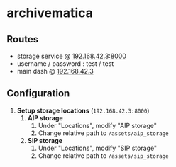 # archivematica

## Routes
* storage service @ [192.168.42.3:8000](192.168.42.3:8000)
 * username / password : test / test
* main dash @ [192.168.42.3](192.168.42.3)

## Configuration
1. **Setup storage locations** (`192.168.42.3:8000`)
    1. **AIP storage**
        1. Under "Locations", modify "AIP storage"
        2. Change relative path to `/assets/aip_storage`
    2. **SIP storage**
        1. Under "Locations", modify "SIP storage"
        2. Change relative path to `/assets/sip_storage`